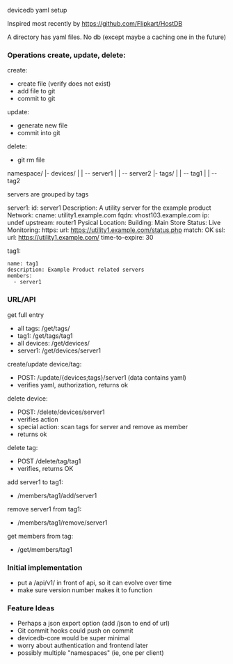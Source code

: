 devicedb yaml setup

Inspired most recently by https://github.com/Flipkart/HostDB

A directory has yaml files. No db (except maybe a caching one in the future)

### Operations create, update, delete:

create:

  - create file (verify does not exist)
  - add file to git
  - commit to git

update:

  - generate new file
  - commit into git

delete:

  - git rm file


namespace/
|- devices/
|   | -- server1
|   | -- server2
|- tags/
|   | -- tag1
|   | -- tag2


servers are grouped by tags

server1:
    id: server1
    Description: A utility server for the example product
    Network:
      cname: utility1.example.com
      fqdn: vhost103.example.com
      ip: undef
      upstream: router1
    Pysical Location:
      Building: Main Store
    Status: Live
    Monitoring:
      https:
        url: https://utility1.example.com/status.php
        match: OK
      ssl:
        url: https://utility1.example.com/
        time-to-expire: 30

tag1:

    name: tag1
    description: Example Product related servers
    members:
      - server1




### URL/API

get full entry

  - all tags: /get/tags/
  - tag1: /get/tags/tag1
  - all devices: /get/devices/
  - server1: /get/devices/server1

create/update device/tag:
  - POST: /update/{devices;tags}/server1  (data contains yaml)
  - verifies yaml, authorization, returns ok

delete device:
  - POST: /delete/devices/server1
  - verifies action
  - special action: scan tags for server and remove as member
  - returns ok

delete tag:
  - POST /delete/tag/tag1
  - verifies, returns OK

add server1 to tag1:
  - /members/tag1/add/server1

remove server1 from tag1:
  - /members/tag1/remove/server1

get members from tag:
  - /get/members/tag1


### Initial implementation

 - put a /api/v1/ in front of api, so it can evolve over time
 - make sure version number makes it to function

### Feature Ideas

 - Perhaps a json export option (add /json to end of url)
 - Git commit hooks could push on commit
 - devicedb-core would be super minimal
 - worry about authentication and frontend later
 - possibly multiple "namespaces" (ie, one per client)

